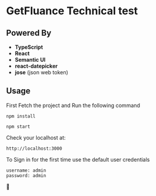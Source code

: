 # GetFluance Technical test

## Powered By

* **TypeScript**
* **React**
* **Semantic UI**
* **react-datepicker**
* **jose** (json web token)

## Usage

First Fetch the project and Run the following command

```
npm install
```

```
npm start
```

Check your localhost at: 

```
http://localhost:3000
```
To Sign in for the first time use the default user credentials

```
username: admin
password: admin
```

🎉

